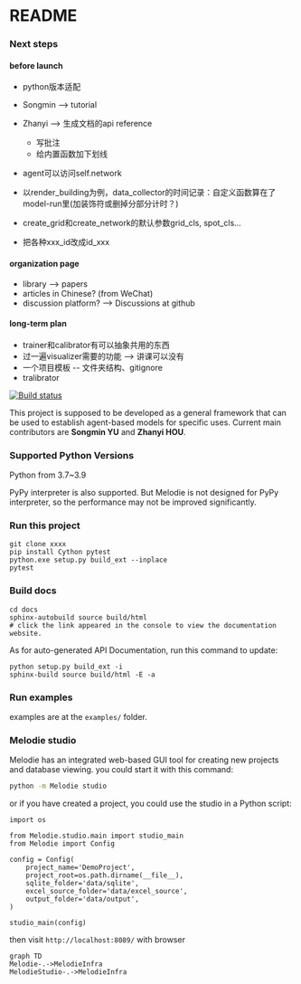 # README

### Next steps

#### before launch

* python版本适配
* Songmin --> tutorial
* Zhanyi --> 生成文档的api reference
  * 写批注
  * 给内置函数加下划线

* agent可以访问self.network
* 以render_building为例，data_collector的时间记录：自定义函数算在了model-run里(加装饰符或删掉分部分计时？)
* create_grid和create_network的默认参数grid_cls, spot_cls...
* 把各种xxx_id改成id_xxx

#### organization page
* library --> papers
* articles in Chinese? (from WeChat)
* discussion platform? --> Discussions at github

#### long-term plan

* trainer和calibrator有可以抽象共用的东西
* 过一遍visualizer需要的功能 --> 讲课可以没有
* 一个项目模板 -- 文件夹结构、gitignore 
* tralibrator

[![Build status](https://app.travis-ci.com/SongminYu/Melodie.svg?token=qNTghqDqnwadzvj4y4z7&branch=master&status=passed)](https://travis-ci.com/SongminYu)

This project is supposed to be developed as a general framework that can be used to establish agent-based models for
specific uses. Current main contributors are **Songmin YU** and **Zhanyi HOU**.

### Supported Python Versions

Python from 3.7~3.9

PyPy interpreter is also supported. But Melodie is not designed for PyPy interpreter, so the performance may not be
improved significantly.

### Run this project

```shell
git clone xxxx
pip install Cython pytest
python.exe setup.py build_ext --inplace
pytest
```

### Build docs

```shell
cd docs
sphinx-autobuild source build/html
# click the link appeared in the console to view the documentation website.
```

As for auto-generated API Documentation, run this command to update:
```shell
python setup.py build_ext -i
sphinx-build source build/html -E -a
```

### Run examples

examples are at the `examples/` folder.


### Melodie studio

Melodie has an integrated web-based GUI tool for creating new projects and database viewing. you could start it with
this command:

```sh
python -m Melodie studio
```

or if you have created a project, you could use the studio in a Python script:

```python3
import os

from Melodie.studio.main import studio_main
from Melodie import Config

config = Config(
    project_name='DemoProject',
    project_root=os.path.dirname(__file__),
    sqlite_folder='data/sqlite',
    excel_source_folder='data/excel_source',
    output_folder='data/output',
)

studio_main(config)
```

then visit `http://localhost:8089/` with browser

```mermaid
graph TD
Melodie-.->MelodieInfra
MelodieStudio-.->MelodieInfra
```
